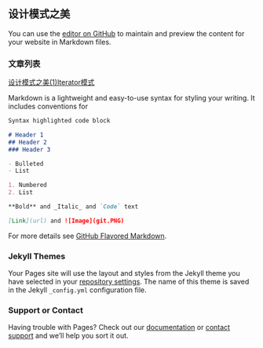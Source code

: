 ## 设计模式之美

You can use the [editor on GitHub](https://github.com/WilliamGai/WilliamGai.github.io/edit/master/README.md) to maintain and preview the content for your website in Markdown files.



### 文章列表

[设计模式之美(1)Iterator模式](https://williamgai.github.io/java/设计模式之美(1)Iterator模式) 
  
  
Markdown is a lightweight and easy-to-use syntax for styling your writing. It includes conventions for

```markdown
Syntax highlighted code block

# Header 1
## Header 2
### Header 3

- Bulleted
- List

1. Numbered
2. List

**Bold** and _Italic_ and `Code` text

[Link](url) and ![Image](git.PNG)
```

For more details see [GitHub Flavored Markdown](https://guides.github.com/features/mastering-markdown/).

### Jekyll Themes

Your Pages site will use the layout and styles from the Jekyll theme you have selected in your [repository settings](https://github.com/WilliamGai/WilliamGai.github.io/settings). The name of this theme is saved in the Jekyll `_config.yml` configuration file.

### Support or Contact

Having trouble with Pages? Check out our [documentation](https://help.github.com/categories/github-pages-basics/) or [contact support](https://github.com/contact) and we’ll help you sort it out.
